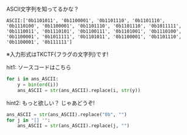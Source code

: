 ASCII文字列を知ってるかな？
```
ASCII:['0b1101011', '0b1100001', '0b1101110', '0b1101110', '0b1110100', '0b1100001', '0b1101110', '0b1101110', '0b1011111', '0b1110011', '0b1110101', '0b1100111', '0b1101001', '0b1110100', '0b1100001', '0b1011111', '0b1101011', '0b1100001', '0b1101110', '0b1100001', '0b111111']
```

※入力形式はTKCTF{フラグの文字列}です!

hit1:
ソースコードはこちら
```python
for i in ans_ASCII:
	y = bin(ord(i))
	ans_ASCII = str(ans_ASCII).replace(i, str(y))
```

hint2:
もっと欲しい？
じゃあどうぞ!
```python
ans_ASCII = str(ans_ASCII).replace("0b", "")
for j in "[] '":
	ans_ASCII = str(ans_ASCII).replace(j, "")

```
